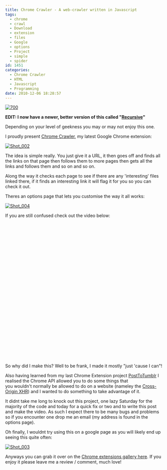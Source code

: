 ```yaml
---
title: Chrome Crawler - A web-crawler written in Javascript
tags:
  - chrome
  - crawl
  - Download
  - extension
  - files
  - Google
  - options
  - Project
  - simple
  - spider
id: 1451
categories:
  - Chrome Crawler
  - HTML
  - Javascript
  - Programming
date: 2010-12-06 18:28:57
---
```


[![](https://mikecann.co.uk/wp-content/uploads/2010/12/700.jpg "700")](https://mikecann.co.uk/wp-content/uploads/2010/12/700.jpg)

**EDIT: I now have a newer, better version of this called "[Recursive](https://mikecann.co.uk/category/personal-project/recursive/)"**

Depending on your level of geekness you may or may not enjoy this one.

I proudly present [Chrome Crawler](https://chrome.google.com/extensions/detail/amjiobljggbfblhmiadbhpjbjakbkldd), my latest Google Chrome extension:

[![](https://mikecann.co.uk/wp-content/uploads/2010/12/Shot_002.png "Shot_002")](https://mikecann.co.uk/wp-content/uploads/2010/12/Shot_002.png)

The idea is simple really. You just give it a URL, it then goes off and finds all the links on that page then follows them to more pages then gets all the links and follows them and so on and so on.

Along the way it checks each page to see if there are any 'interesting' files linked there, if it finds an interesting link it will flag it for you so you can check it out.

Theres an options page that lets you customise the way it all works:

[![](https://mikecann.co.uk/wp-content/uploads/2010/12/Shot_004.png "Shot_004")](https://mikecann.co.uk/wp-content/uploads/2010/12/Shot_004.png)

If you are still confused check out the video below:

<object classid="clsid:d27cdb6e-ae6d-11cf-96b8-444553540000" width="550" height="437" codebase="https://download.macromedia.com/pub/shockwave/cabs/flash/swflash.cab#version=6,0,40,0"><param name="allowFullScreen" value="true" /><param name="allowscriptaccess" value="always" /><param name="src" value="https://www.youtube.com/v/ceeQEMTSD0I?fs=1&amp;hl=en_GB&amp;rel=0" /><param name="allowfullscreen" value="true" /><embed type="application/x-shockwave-flash" width="550" height="437" src="https://www.youtube.com/v/ceeQEMTSD0I?fs=1&amp;hl=en_GB&amp;rel=0" allowscriptaccess="always" allowfullscreen="true"></embed></object>

So why did I make this? Well to be frank, I made it mostly "just 'cause I can"!

Also having learned from my last Chrome Extension project [PostToTumblr](https://mikecann.co.uk/personal-project/my-first-chrome-extension-post-to-tumblr/) I realised the Chrome API allowed you to do some things that you wouldn't normally be allowed to do on a website (nameley the [Cross-Origin XHR](https://code.google.com/chrome/extensions/xhr.html)) and I wanted to do something to take advantage of it.

It didnt take me long to knock out this project, one lazy Saturday for the majority of the code and today for a quick fix or two and to write this post and make the video. As such I expect there to be many bugs and problems so if you encounter one drop me an email (my address is found in the options page).

Oh finally, I wouldnt try using this on a google page as you will likely end up seeing this quite often:

[![](https://mikecann.co.uk/wp-content/uploads/2010/12/Shot_003.png "Shot_003")](https://mikecann.co.uk/wp-content/uploads/2010/12/Shot_003.png)

Anyways you can grab it over on the [Chrome extensions gallery here](https://chrome.google.com/extensions/detail/amjiobljggbfblhmiadbhpjbjakbkldd). If you enjoy it please leave me a review / comment, much love!